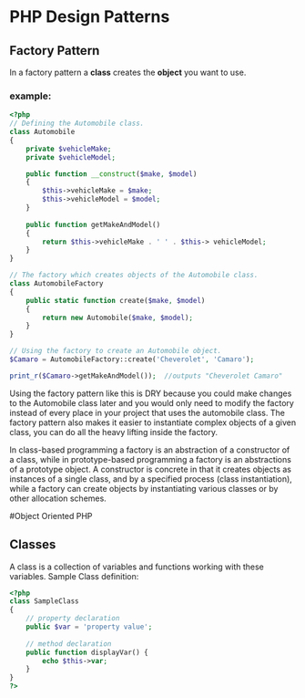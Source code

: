# PHP Design Patterns


## Factory Pattern

In a factory pattern a **class** creates the **object** you want to use. 
### example:

```php
<?php
// Defining the Automobile class.
class Automobile
{
    private $vehicleMake;
    private $vehicleModel;

    public function __construct($make, $model)
    {
		$this->vehicleMake = $make;
		$this->vehicleModel = $model;
	}
	
	public function getMakeAndModel()
	{
		return $this->vehicleMake . ' ' . $this-> vehicleModel;
	}
}

// The factory which creates objects of the Automobile class.
class AutomobileFactory
{
	public static function create($make, $model)
	{
		return new Automobile($make, $model);
	}
}

// Using the factory to create an Automobile object.
$Camaro = AutomobileFactory::create('Cheverolet', 'Camaro');

print_r($Camaro->getMakeAndModel());  //outputs "Cheverolet Camaro"
```

Using the factory pattern like this is DRY because you could make changes to the Automobile class later and you would only need to modify the factory instead of every place in your project that uses the automobile class.
The factory pattern also makes it easier to instantiate complex objects of a given class, you can do all the heavy lifting inside the factory.

In class-based programming a factory is an abstraction of a constructor of a class, while in prototype-based programming a factory is an abstractions of a prototype object.
A constructor is concrete in that it creates objects as instances of a single class, and by a specified process (class instantiation), while a factory can create objects by instantiating various classes or by other allocation schemes.


#Object Oriented PHP

## Classes
A class is a collection of variables and functions working with these variables.
Sample Class definition: 

```php
<?php 
class SampleClass
{
	// property declaration
	public $var = 'property value';
	
	// method declaration
	public function displayVar() {
		echo $this->var;
	}
}
?>
```

